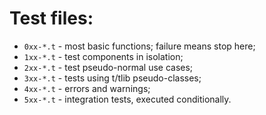# Test files:

* `0xx-*.t` - most basic functions; failure means stop here;
* `1xx-*.t` - test components in isolation;
* `2xx-*.t` - test pseudo-normal use cases;
* `3xx-*.t` - tests using t/tlib pseudo-classes;
* `4xx-*.t` - errors and warnings;
* `5xx-*.t` - integration tests, executed conditionally.

